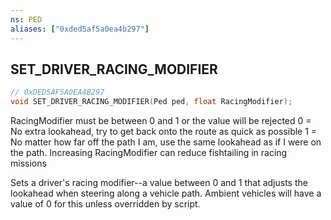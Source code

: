 ```yaml
---
ns: PED
aliases: ["0xded5af5a0ea4b297"]
---
```

## SET_DRIVER_RACING_MODIFIER

```c
// 0xDED5AF5A0EA4B297
void SET_DRIVER_RACING_MODIFIER(Ped ped, float RacingModifier);
```

RacingModifier must be between 0 and 1 or the value will be rejected 0 = No extra lookahead, try to get back onto the route as quick as possible 1 = No matter how far off the path I am, use the same lookahead as if I were on the path. Increasing RacingModifier can reduce fishtailing in racing missions

Sets a driver's racing modifier--a value between 0 and 1 that adjusts the lookahead when steering along a vehicle path. Ambient vehicles will have a value of 0 for this unless overridden by script.

